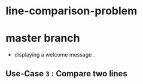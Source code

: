 # line-comparison-problem

# master branch 
- displaying a welcome message . 


## **Use-Case `3` : Compare two lines**
 




